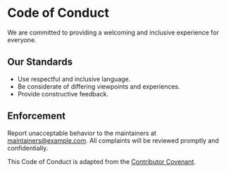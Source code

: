 # Code of Conduct

We are committed to providing a welcoming and inclusive experience for everyone.

## Our Standards
- Use respectful and inclusive language.
- Be considerate of differing viewpoints and experiences.
- Provide constructive feedback.

## Enforcement
Report unacceptable behavior to the maintainers at maintainers@example.com. All complaints will be reviewed promptly and confidentially.

This Code of Conduct is adapted from the [Contributor Covenant](https://www.contributor-covenant.org/).
